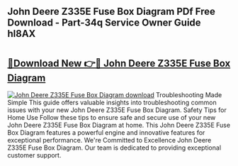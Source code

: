 ## John Deere Z335E Fuse Box Diagram PDf Free Download - Part-34q Service Owner Guide hl8AX

# <h2><a href="http://dfmdh1.blite.top/?on=John+Deere+Z335E+Fuse+Box+Diagram">🔗Download New 👉🔴 John Deere Z335E Fuse Box Diagram</a></h2>

[![John Deere Z335E Fuse Box Diagram download](https://i.imgur.com/lujVjoI.png)](http://dfmdh1.blite.top/?on=John+Deere+Z335E+Fuse+Box+Diagram)
Troubleshooting Made Simple This guide offers valuable insights into troubleshooting common issues with your new John Deere Z335E Fuse Box Diagram. Safety Tips for Home Use Follow these tips to ensure safe and secure use of your new John Deere Z335E Fuse Box Diagram at home. This John Deere Z335E Fuse Box Diagram features a powerful engine and innovative features for exceptional performance. We're Committed to Excellence John Deere Z335E Fuse Box Diagram. Our team is dedicated to providing exceptional customer support.
